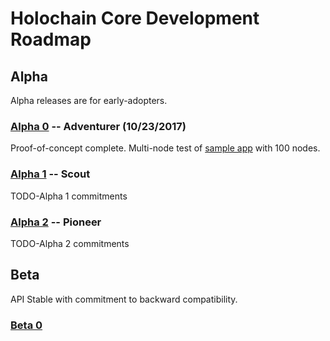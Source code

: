 # Holochain Core Development Roadmap

## Alpha

Alpha releases are for early-adopters.

### [Alpha 0](https://github.com/metacurrency/holochain/milestone/7) --  Adventurer (10/23/2017)

Proof-of-concept complete.  Multi-node test of [sample app](https://github.com/Holochain/clutter) with 100 nodes.

### [Alpha 1](https://github.com/metacurrency/holochain/milestone/12) -- Scout
TODO-Alpha 1 commitments

### [Alpha 2](https://github.com/metacurrency/holochain/milestone/8) --  Pioneer
TODO-Alpha 2 commitments

## Beta

API Stable with commitment to backward compatibility.

### [Beta 0](https://github.com/metacurrency/holochain/milestone/11)

